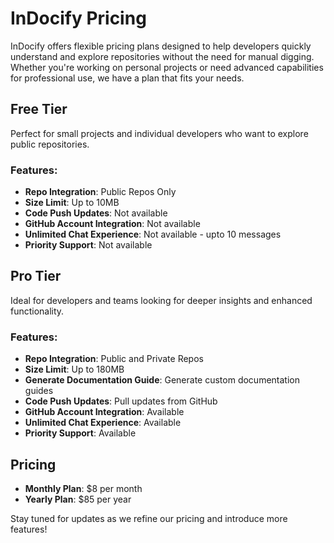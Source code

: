 # InDocify Pricing

InDocify offers flexible pricing plans designed to help developers quickly understand and explore repositories without the need for manual digging. Whether you're working on personal projects or need advanced capabilities for professional use, we have a plan that fits your needs.

## Free Tier

Perfect for small projects and individual developers who want to explore public repositories.

### Features:
- **Repo Integration**: Public Repos Only
- **Size Limit**: Up to 10MB
- **Code Push Updates**: Not available
- **GitHub Account Integration**: Not available
- **Unlimited Chat Experience**: Not available - upto 10 messages
- **Priority Support**: Not available

## Pro Tier

Ideal for developers and teams looking for deeper insights and enhanced functionality.

### Features:
- **Repo Integration**: Public and Private Repos
- **Size Limit**: Up to 180MB
- **Generate Documentation Guide**: Generate custom documentation guides
- **Code Push Updates**: Pull updates from GitHub
- **GitHub Account Integration**: Available
- **Unlimited Chat Experience**: Available
- **Priority Support**: Available

## Pricing
- **Monthly Plan**: $8 per month
- **Yearly Plan**: $85 per year

Stay tuned for updates as we refine our pricing and introduce more features!

